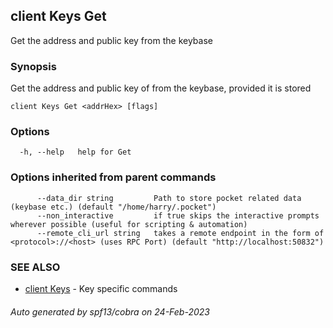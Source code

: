 ## client Keys Get

Get the address and public key from the keybase

### Synopsis

Get the address and public key of <addrHex> from the keybase, provided it is stored

```
client Keys Get <addrHex> [flags]
```

### Options

```
  -h, --help   help for Get
```

### Options inherited from parent commands

```
      --data_dir string         Path to store pocket related data (keybase etc.) (default "/home/harry/.pocket")
      --non_interactive         if true skips the interactive prompts wherever possible (useful for scripting & automation)
      --remote_cli_url string   takes a remote endpoint in the form of <protocol>://<host> (uses RPC Port) (default "http://localhost:50832")
```

### SEE ALSO

* [client Keys](client_Keys.md)	 - Key specific commands

###### Auto generated by spf13/cobra on 24-Feb-2023
